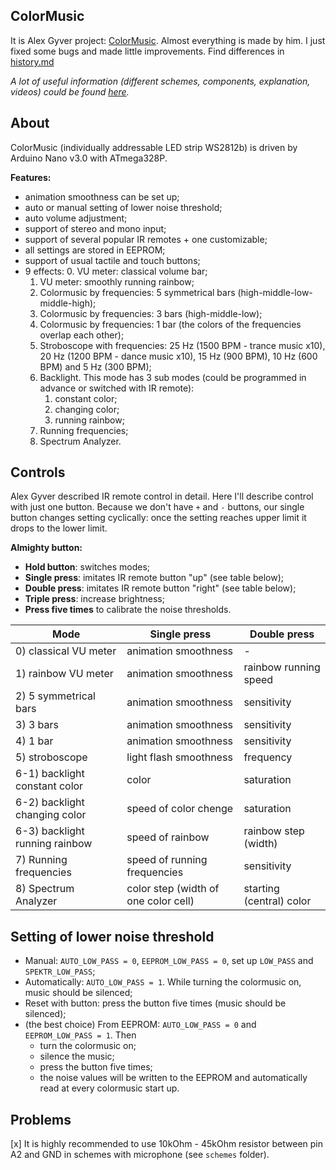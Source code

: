 ## ColorMusic

It is Alex Gyver project: [ColorMusic](https://github.com/AlexGyver/ColorMusic).
Almost everything is made by him. I just fixed some bugs and made little improvements.
Find differences in [history.md](https://github.com/x3mEr/ColorMusic/blob/master/history.md)

*A lot of useful information (different schemes, components, explanation, videos) could be found [here](https://alexgyver.ru/colormusic/).*


## About

ColorMusic (individually addressable LED strip WS2812b) is driven by Arduino Nano v3.0 with ATmega328P.

**Features:**
- animation smoothness can be set up;
- auto or manual setting of lower noise threshold;
- auto volume adjustment;
- support of stereo and mono input;
- support of several popular IR remotes + one customizable;
- all settings are stored in EEPROM;
- support of usual tactile and touch buttons;
- 9 effects:
	0. VU meter: classical volume bar;
	1. VU meter: smoothly running rainbow;
	2. Colormusic by frequencies: 5 symmetrical bars (high-middle-low-middle-high);
	3. Colormusic by frequencies: 3 bars (high-middle-low);
	4. Colormusic by frequencies: 1 bar (the colors of the frequencies overlap each other);
	5. Stroboscope with frequencies: 25 Hz (1500 BPM - trance music x10), 20 Hz (1200 BPM - dance music x10), 15 Hz (900 BPM), 10 Hz (600 BPM) and 5 Hz (300 BPM);
	6. Backlight. This mode has 3 sub modes (could be programmed in advance or switched with IR remote):
		1. constant color;
		2. changing color;
		3. running rainbow;
	7. Running frequencies;
	8. Spectrum Analyzer.


## Controls

Alex Gyver described IR remote control in detail.
Here I'll describe control with just one button.
Because we don't have `+` and `-` buttons, our single button changes setting cyclically: once the setting reaches upper limit it drops to the lower limit.

**Almighty button:**

- **Hold button**: switches modes;
- **Single press**: imitates IR remote button "up" (see table below);
- **Double press**: imitates IR remote button "right" (see table below);
- **Triple press**: increase brightness;
- **Press five times** to calibrate the noise thresholds.

| Mode				    	| Single press 					| Double press	|
| --------------------------|-------------------------------|---------------|
| 0) classical VU meter		| animation smoothness			| -				|
| 1) rainbow VU meter		| animation smoothness			| rainbow running speed	|
| 2) 5 symmetrical bars		| animation smoothness			| sensitivity	|
| 3) 3 bars					| animation smoothness			| sensitivity	|
| 4) 1 bar					| animation smoothness			| sensitivity	|
| 5) stroboscope			| light flash smoothness		| frequency		|
| 6-1) backlight constant color	| color					| saturation	|
| 6-2) backlight changing color	| speed of color chenge	| saturation	|
| 6-3) backlight running rainbow	| speed of rainbow		| rainbow step (width)	|
| 7) Running frequencies	| speed	of running frequencies	| sensitivity	|
| 8) Spectrum Analyzer	| color step (width of one color cell)	| starting (central) color	|


## Setting of lower noise threshold
- Manual: `AUTO_LOW_PASS = 0`, `EEPROM_LOW_PASS = 0`, set up `LOW_PASS` and `SPEKTR_LOW_PASS`;
- Automatically: `AUTO_LOW_PASS = 1`. While turning the colormusic on, music should be silenced;
- Reset with button: press the button five times (music should be silenced);
- (the best choice) From EEPROM: `AUTO_LOW_PASS = 0` and `EEPROM_LOW_PASS = 1`. Then
  * turn the colormusic on;
  * silence the music;
  * press the button five times;
  * the noise values will be written to the EEPROM and automatically read at every colormusic start up.

## Problems
[x] It is highly recommended to use 10kOhm - 45kOhm resistor between pin A2 and GND in schemes with microphone (see `schemes` folder).